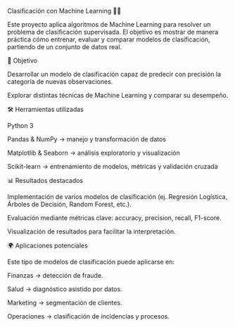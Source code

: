 Clasificación con Machine Learning 🧠🚀


Este proyecto aplica algoritmos de Machine Learning para resolver un problema de clasificación supervisada.
El objetivo es mostrar de manera práctica cómo entrenar, evaluar y comparar modelos de clasificación, partiendo de un conjunto de datos real.

🎯 Objetivo

Desarrollar un modelo de clasificación capaz de predecir con precisión la categoría de nuevas observaciones.

Explorar distintas técnicas de Machine Learning y comparar su desempeño.

🛠️ Herramientas utilizadas

Python 3

Pandas & NumPy → manejo y transformación de datos

Matplotlib & Seaborn → análisis exploratorio y visualización

Scikit-learn → entrenamiento de modelos, métricas y validación cruzada

📊 Resultados destacados

Implementación de varios modelos de clasificación (ej. Regresión Logística, Árboles de Decisión, Random Forest, etc.).

Evaluación mediante métricas clave: accuracy, precision, recall, F1-score.

Visualización de resultados para facilitar la interpretación.

🌍 Aplicaciones potenciales

Este tipo de modelos de clasificación puede aplicarse en:

Finanzas → detección de fraude.

Salud → diagnóstico asistido por datos.

Marketing → segmentación de clientes.

Operaciones → clasificación de incidencias y procesos.


